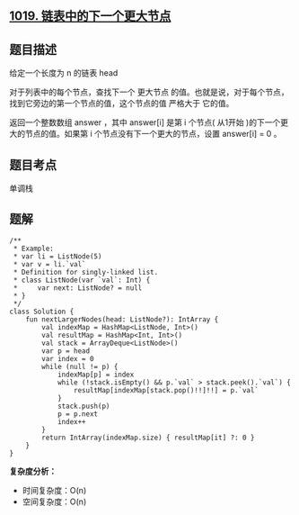 ## [1019. 链表中的下一个更大节点](https://leetcode.cn/problems/next-greater-node-in-linked-list/)

## 题目描述

给定一个长度为 n 的链表 head

对于列表中的每个节点，查找下一个 更大节点 的值。也就是说，对于每个节点，找到它旁边的第一个节点的值，这个节点的值 严格大于 它的值。

返回一个整数数组 answer ，其中 answer[i] 是第 i 个节点( 从1开始 )的下一个更大的节点的值。如果第 i 个节点没有下一个更大的节点，设置 answer[i] = 0 。

## 题目考点

单调栈

## 题解
 
```
/**
 * Example:
 * var li = ListNode(5)
 * var v = li.`val`
 * Definition for singly-linked list.
 * class ListNode(var `val`: Int) {
 *     var next: ListNode? = null
 * }
 */
class Solution {
    fun nextLargerNodes(head: ListNode?): IntArray {
        val indexMap = HashMap<ListNode, Int>()
        val resultMap = HashMap<Int, Int>()
        val stack = ArrayDeque<ListNode>()
        var p = head
        var index = 0
        while (null != p) {
            indexMap[p] = index
            while (!stack.isEmpty() && p.`val` > stack.peek().`val`) {
                resultMap[indexMap[stack.pop()!!]!!] = p.`val`
            }
            stack.push(p)
            p = p.next
            index++
        }
        return IntArray(indexMap.size) { resultMap[it] ?: 0 }
    }
}
```

**复杂度分析：**

- 时间复杂度：O(n)
- 空间复杂度：O(n) 
